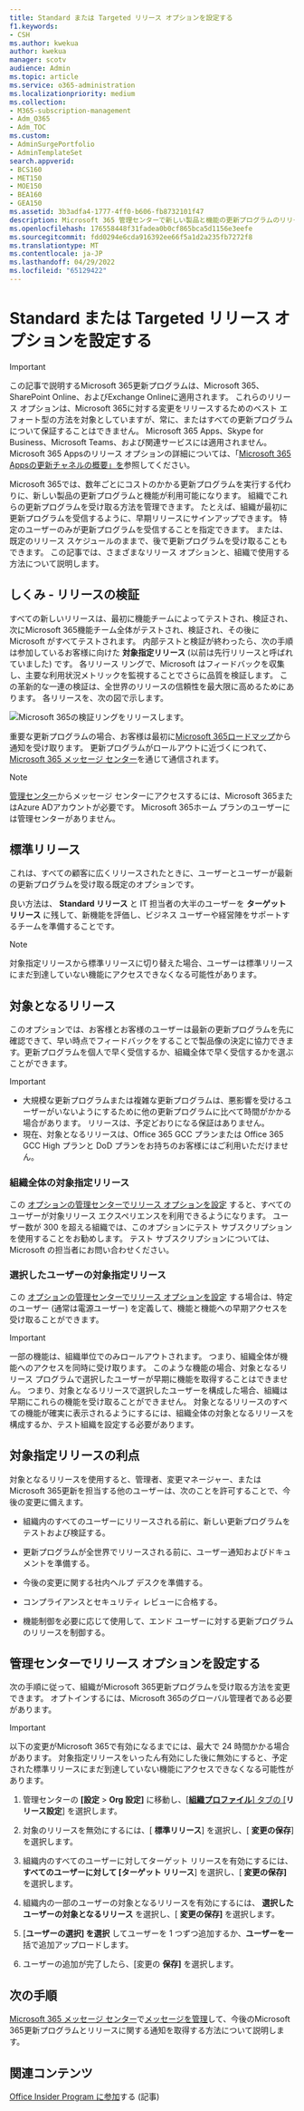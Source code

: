 ```yaml
---
title: Standard または Targeted リリース オプションを設定する
f1.keywords:
- CSH
ms.author: kwekua
author: kwekua
manager: scotv
audience: Admin
ms.topic: article
ms.service: o365-administration
ms.localizationpriority: medium
ms.collection:
- M365-subscription-management
- Adm_O365
- Adm_TOC
ms.custom:
- AdminSurgePortfolio
- AdminTemplateSet
search.appverid:
- BCS160
- MET150
- MOE150
- BEA160
- GEA150
ms.assetid: 3b3adfa4-1777-4ff0-b606-fb8732101f47
description: Microsoft 365 管理センターで新しい製品と機能の更新プログラムのリリース オプションを設定する方法について説明します。
ms.openlocfilehash: 176558448f31fadea0b0cf865bca5d1156e3eefe
ms.sourcegitcommit: fdd0294e6cda916392ee66f5a1d2a235fb7272f8
ms.translationtype: MT
ms.contentlocale: ja-JP
ms.lasthandoff: 04/29/2022
ms.locfileid: "65129422"
---
```

# <a name="set-up-the-standard-or-targeted-release-options"></a>Standard または Targeted リリース オプションを設定する

> [!IMPORTANT]
> この記事で説明するMicrosoft 365更新プログラムは、Microsoft 365、SharePoint Online、およびExchange Onlineに適用されます。 これらのリリース オプションは、Microsoft 365に対する変更をリリースするためのベスト エフォート型の方法を対象としていますが、常に、またはすべての更新プログラムについて保証することはできません。 Microsoft 365 Apps、Skype for Business、Microsoft Teams、および関連サービスには適用されません。 Microsoft 365 Appsのリリース オプションの詳細については、「[Microsoft 365 Appsの更新チャネルの概要」を](/deployoffice/overview-update-channels)参照してください。

Microsoft 365では、数年ごとにコストのかかる更新プログラムを実行する代わりに、新しい製品の更新プログラムと機能が利用可能になります。 組織でこれらの更新プログラムを受け取る方法を管理できます。 たとえば、組織が最初に更新プログラムを受信するように、早期リリースにサインアップできます。 特定のユーザーのみが更新プログラムを受信することを指定できます。 または、既定のリリース スケジュールのままで、後で更新プログラムを受け取ることもできます。 この記事では、さまざまなリリース オプションと、組織で使用する方法について説明します。

## <a name="how-it-works---release-validation"></a>しくみ - リリースの検証

すべての新しいリリースは、最初に機能チームによってテストされ、検証され、次にMicrosoft 365機能チーム全体がテストされ、検証され、その後に Microsoft がすべてテストされます。 内部テストと検証が終わったら、次の手順は参加しているお客様に向けた **対象指定リリース** (以前は先行リリースと呼ばれていました) です。 各リリース リングで、Microsoft はフィードバックを収集し、主要な利用状況メトリックを監視することでさらに品質を検証します。 この革新的な一連の検証は、全世界のリリースの信頼性を最大限に高めるためにあります。 各リリースを、次の図で示します。 
  
![Microsoft 365の検証リングをリリースします。](../../media/73611ed3-2d8c-4e7b-8074-9f03b239f9ed.png)
  
重要な更新プログラムの場合、お客様は最初に[Microsoft 365ロードマップ](https://products.office.com/business/office-365-roadmap)から通知を受け取ります。 更新プログラムがロールアウトに近づくにつれて、[Microsoft 365 メッセージ センター](https://admin.microsoft.com/Adminportal/Home?source=applauncher#/MessageCenter)を通じて通信されます。

> [!NOTE]
> [管理センター](/office365/admin/admin-overview/admin-center-overview)からメッセージ センターにアクセスするには、Microsoft 365またはAzure ADアカウントが必要です。 Microsoft 365ホーム プランのユーザーには管理センターがありません。

## <a name="standard-release"></a>標準リリース

これは、すべての顧客に広くリリースされたときに、ユーザーとユーザーが最新の更新プログラムを受け取る既定のオプションです。
  
良い方法は、 **Standard リリース** と IT 担当者の大半のユーザーを **ターゲット リリース** に残して、新機能を評価し、ビジネス ユーザーや経営陣をサポートするチームを準備することです。 
  
> [!NOTE]
> 対象指定リリースから標準リリースに切り替えた場合、ユーザーは標準リリースにまだ到達していない機能にアクセスできなくなる可能性があります。 
  
## <a name="targeted-release"></a>対象となるリリース

このオプションでは、お客様とお客様のユーザーは最新の更新プログラムを先に確認できて、早い時点でフィードバックをすることで製品像の決定に協力できます。更新プログラムを個人で早く受信するか、組織全体で早く受信するかを選ぶことができます。
  
> [!IMPORTANT]
> - 大規模な更新プログラムまたは複雑な更新プログラムは、悪影響を受けるユーザーがいないようにするために他の更新プログラムに比べて時間がかかる場合があります。 リリースは、予定どおりになる保証はありません。
> - 現在、対象となるリリースは、Office 365 GCC プランまたは Office 365 GCC High プランと DoD プランをお持ちのお客様にはご利用いただけません。
  
### <a name="targeted-release-for-entire-organization"></a>組織全体の対象指定リリース

この [オプションの管理センターでリリース オプションを設定](#set-up-the-release-option-in-the-admin-center) すると、すべてのユーザーが対象リリース エクスペリエンスを利用できるようになります。 ユーザー数が 300 を超える組織では、このオプションにテスト サブスクリプションを使用することをお勧めします。 テスト サブスクリプションについては、Microsoft の担当者にお問い合わせください。 
  
### <a name="targeted-release-for-selected-users"></a>選択したユーザーの対象指定リリース

この [オプションの管理センターでリリース オプションを設定](#set-up-the-release-option-in-the-admin-center) する場合は、特定のユーザー (通常は電源ユーザー) を定義して、機能と機能への早期アクセスを受け取ることができます。

> [!IMPORTANT]
> 一部の機能は、組織単位でのみロールアウトされます。 つまり、組織全体が機能へのアクセスを同時に受け取ります。 このような機能の場合、対象となるリリース プログラムで選択したユーザーが早期に機能を取得することはできません。 つまり、対象となるリリースで選択したユーザーを構成した場合、組織は早期にこれらの機能を受け取ることができません。 対象となるリリースのすべての機能が確実に表示されるようにするには、組織全体の対象となるリリースを構成するか、テスト組織を設定する必要があります。
  
## <a name="benefits-of-targeted-release"></a>対象指定リリースの利点

対象となるリリースを使用すると、管理者、変更マネージャー、またはMicrosoft 365更新を担当する他のユーザーは、次のことを許可することで、今後の変更に備えます。
  
- 組織内のすべてのユーザーにリリースされる前に、新しい更新プログラムをテストおよび検証する。
    
- 更新プログラムが全世界でリリースされる前に、ユーザー通知およびドキュメントを準備する。
    
- 今後の変更に関する社内ヘルプ デスクを準備する。
    
- コンプライアンスとセキュリティ レビューに合格する。
    
- 機能制御を必要に応じて使用して、エンド ユーザーに対する更新プログラムのリリースを制御する。
    
## <a name="set-up-the-release-option-in-the-admin-center"></a>管理センターでリリース オプションを設定する

次の手順に従って、組織がMicrosoft 365更新プログラムを受け取る方法を変更できます。 オプトインするには、Microsoft 365のグローバル管理者である必要があります。
  
> [!IMPORTANT]
> 以下の変更がMicrosoft 365で有効になるまでには、最大で 24 時間かかる場合があります。 対象指定リリースをいったん有効にした後に無効にすると、予定された標準リリースにまだ到達していない機能にアクセスできなくなる可能性があります。 
  
1. 管理センターの **[設定** > **Org 設定]** に移動し、[<a href="https://go.microsoft.com/fwlink/p/?linkid=2067339" target="_blank">**組織プロファイル**] タブの [</a>**リリース設定**] を選択します。

5. 対象のリリースを無効にするには、[ **標準リリース**] を選択し、[ **変更の保存**] を選択します。 
    
6. 組織内のすべてのユーザーに対してターゲット リリースを有効にするには、 **すべてのユーザーに対して [ターゲット リリース**] を選択し、[ **変更の保存]** を選択します。 
    
7. 組織内の一部のユーザーの対象となるリリースを有効にするには、 **選択したユーザーの対象となるリリース** を選択し、[ **変更の保存]** を選択します。 
    
8. [**ユーザーの選択] を選択** してユーザーを 1 つずつ追加するか、**ユーザーを一** 括で追加アップロードします。
    
9. ユーザーの追加が完了したら、[変更の **保存]** を選択します。
  
## <a name="next-steps"></a>次の手順

[Microsoft 365 メッセージ センター](https://admin.microsoft.com/Adminportal/Home?source=applauncher#/MessageCenter)で[メッセージを管理](/office365/admin/manage/message-center)して、今後のMicrosoft 365更新プログラムとリリースに関する通知を取得する方法について説明します。

## <a name="related-content"></a>関連コンテンツ

[Office Insider Program に参加](https://insider.office.com/join/windows)する (記事)
